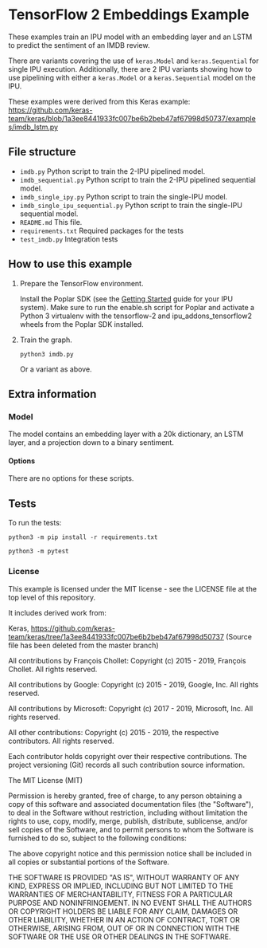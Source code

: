 <!-- Copyright (c) 2020 Graphcore Ltd. All rights reserved. -->
# TensorFlow 2 Embeddings Example

These examples train an IPU model with an embedding layer and an
LSTM to predict the sentiment of an IMDB review.

There are variants covering the use of `keras.Model` and `keras.Sequential`
for single IPU execution. Additionally, there are 2 IPU variants showing how to
use pipelining with either a `keras.Model` or a `keras.Sequential` model on the IPU.

These examples were derived from this Keras example:
<https://github.com/keras-team/keras/blob/1a3ee8441933fc007be6b2beb47af67998d50737/examples/imdb_lstm.py>

## File structure

* `imdb.py` Python script to train the 2-IPU pipelined model.
* `imdb_sequential.py` Python script to train the 2-IPU pipelined sequential model.
* `imdb_single_ipy.py` Python script to train the single-IPU model.
* `imdb_single_ipu_sequential.py` Python script to train the single-IPU sequential model.
* `README.md` This file.
* `requirements.txt` Required packages for the tests
* `test_imdb.py` Integration tests

## How to use this example

1) Prepare the TensorFlow environment.

   Install the Poplar SDK (see the [Getting Started](https://docs.graphcore.ai/en/latest/getting-started.html) guide for your IPU system). Make sure to run the enable.sh script for Poplar and activate a Python 3 virtualenv with the tensorflow-2 and ipu_addons_tensorflow2 wheels from the Poplar SDK installed.

2) Train the graph.

    `python3 imdb.py`

   Or a variant as above.

## Extra information

### Model

The model contains an embedding layer with a 20k dictionary, an LSTM layer, and
a projection down to a binary sentiment.

#### Options

There are no options for these scripts.

## Tests

To run the tests:

`python3 -m pip install -r requirements.txt`

`python3 -m pytest`

### License

This example is licensed under the MIT license - see the LICENSE file at the top level of this repository.

It includes derived work from:

Keras, <https://github.com/keras-team/keras/tree/1a3ee8441933fc007be6b2beb47af67998d50737>
(Source file has been deleted from the master branch)

All contributions by François Chollet:
Copyright (c) 2015 - 2019, François Chollet.
All rights reserved.

All contributions by Google:
Copyright (c) 2015 - 2019, Google, Inc.
All rights reserved.

All contributions by Microsoft:
Copyright (c) 2017 - 2019, Microsoft, Inc.
All rights reserved.

All other contributions:
Copyright (c) 2015 - 2019, the respective contributors.
All rights reserved.

Each contributor holds copyright over their respective contributions.
The project versioning (Git) records all such contribution source information.

The MIT License (MIT)

Permission is hereby granted, free of charge, to any person obtaining a copy
of this software and associated documentation files (the "Software"), to deal
in the Software without restriction, including without limitation the rights
to use, copy, modify, merge, publish, distribute, sublicense, and/or sell
copies of the Software, and to permit persons to whom the Software is
furnished to do so, subject to the following conditions:

The above copyright notice and this permission notice shall be included in all
copies or substantial portions of the Software.

THE SOFTWARE IS PROVIDED "AS IS", WITHOUT WARRANTY OF ANY KIND, EXPRESS OR
IMPLIED, INCLUDING BUT NOT LIMITED TO THE WARRANTIES OF MERCHANTABILITY,
FITNESS FOR A PARTICULAR PURPOSE AND NONINFRINGEMENT. IN NO EVENT SHALL THE
AUTHORS OR COPYRIGHT HOLDERS BE LIABLE FOR ANY CLAIM, DAMAGES OR OTHER
LIABILITY, WHETHER IN AN ACTION OF CONTRACT, TORT OR OTHERWISE, ARISING FROM,
OUT OF OR IN CONNECTION WITH THE SOFTWARE OR THE USE OR OTHER DEALINGS IN THE
SOFTWARE.
